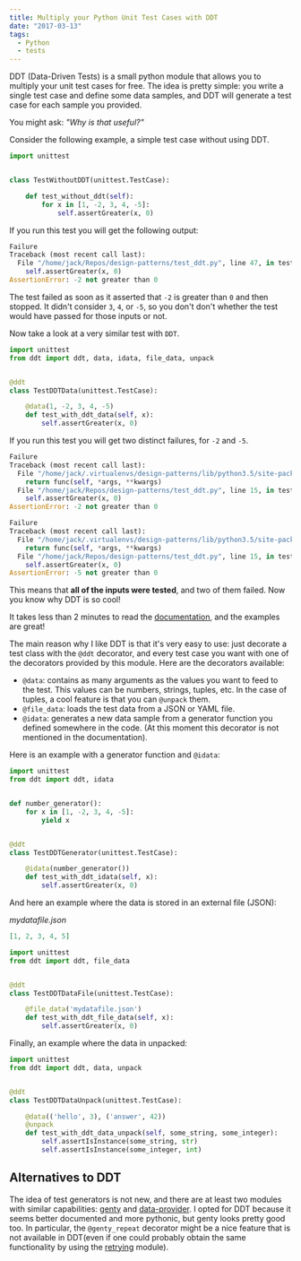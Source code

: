 ```yaml
---
title: Multiply your Python Unit Test Cases with DDT
date: "2017-03-13"
tags:
  - Python
  - tests
---
```


DDT (Data-Driven Tests) is a small python module that allows you to multiply your unit test cases for free.
The idea is pretty simple: you write a single test case and define some data samples, and DDT will generate a test case for each sample you provided.

You might ask: _"Why is that useful?"_

Consider the following example, a simple test case without using DDT.

```python
import unittest


class TestWithoutDDT(unittest.TestCase):

    def test_without_ddt(self):
        for x in [1, -2, 3, 4, -5]:
            self.assertGreater(x, 0)
```

If you run this test you will get the following output:

```python
Failure
Traceback (most recent call last):
  File "/home/jack/Repos/design-patterns/test_ddt.py", line 47, in test_without_ddt
    self.assertGreater(x, 0)
AssertionError: -2 not greater than 0
```

The test failed as soon as it asserted that `-2` is greater than `0` and then stopped. It didn't consider `3`, `4`, or `-5`, so you don't don't whether the test would have passed for those inputs or not.

Now take a look at a very similar test with `DDT`.

```python
import unittest
from ddt import ddt, data, idata, file_data, unpack


@ddt
class TestDDTData(unittest.TestCase):

    @data(1, -2, 3, 4, -5)
    def test_with_ddt_data(self, x):
        self.assertGreater(x, 0)
```

If you run this test you will get two distinct failures, for `-2` and `-5`.

```python
Failure
Traceback (most recent call last):
  File "/home/jack/.virtualenvs/design-patterns/lib/python3.5/site-packages/ddt.py", line 139, in wrapper
    return func(self, *args, **kwargs)
  File "/home/jack/Repos/design-patterns/test_ddt.py", line 15, in test_with_ddt_data
    self.assertGreater(x, 0)
AssertionError: -2 not greater than 0

Failure
Traceback (most recent call last):
  File "/home/jack/.virtualenvs/design-patterns/lib/python3.5/site-packages/ddt.py", line 139, in wrapper
    return func(self, *args, **kwargs)
  File "/home/jack/Repos/design-patterns/test_ddt.py", line 15, in test_with_ddt_data
    self.assertGreater(x, 0)
AssertionError: -5 not greater than 0
```

This means that **all of the inputs were tested**, and two of them failed. Now you know why DDT is so cool!

It takes less than 2 minutes to read the [documentation](https://ddt.readthedocs.io/en/latest/example.html), and the examples are great!

The main reason why I like DDT is that it's very easy to use: just decorate a test class with the `@ddt` decorator, and every test case you want with one of the decorators provided by this module. Here are the decorators available:

* `@data`: contains as many arguments as the values you want to feed to the test. This values can be numbers, strings, tuples, etc. In the case of tuples, a cool feature is that you can `@unpack` them.
* `@file_data`: loads the test data from a JSON or YAML file.
* `@idata`: generates a new data sample from a generator function you defined somewhere in the code. (At this moment this decorator is not mentioned in the documentation).

Here is an example with a generator function and `@idata`:

```python
import unittest
from ddt import ddt, idata


def number_generator():
    for x in [1, -2, 3, 4, -5]:
        yield x


@ddt
class TestDDTGenerator(unittest.TestCase):

    @idata(number_generator())
    def test_with_ddt_idata(self, x):
        self.assertGreater(x, 0)
```

And here an example where the data is stored in an external file (JSON):

_mydatafile.json_

```json
[1, 2, 3, 4, 5]
```

```python
import unittest
from ddt import ddt, file_data


@ddt
class TestDDTDataFile(unittest.TestCase):

    @file_data('mydatafile.json')
    def test_with_ddt_file_data(self, x):
        self.assertGreater(x, 0)
```

Finally, an example where the data in unpacked:

```python
import unittest
from ddt import ddt, data, unpack


@ddt
class TestDDTDataUnpack(unittest.TestCase):

    @data(('hello', 3), ('answer', 42))
    @unpack
    def test_with_ddt_data_unpack(self, some_string, some_integer):
        self.assertIsInstance(some_string, str)
        self.assertIsInstance(some_integer, int)
```

## Alternatives to DDT

The idea of test generators is not new, and there are at least two modules with similar capabilities: [genty](https://github.com/box/genty/blob/master/README.rst) and [data-provider](https://pypi.python.org/pypi/unittest-data-provider/1.0.0). I opted for DDT because it seems better documented and more pythonic, but genty looks pretty good too. In particular, the `@genty_repeat` decorator might be a nice feature that is not available in DDT(even if one could probably obtain the same functionality by using the [retrying](https://pypi.python.org/pypi/retrying) module).
